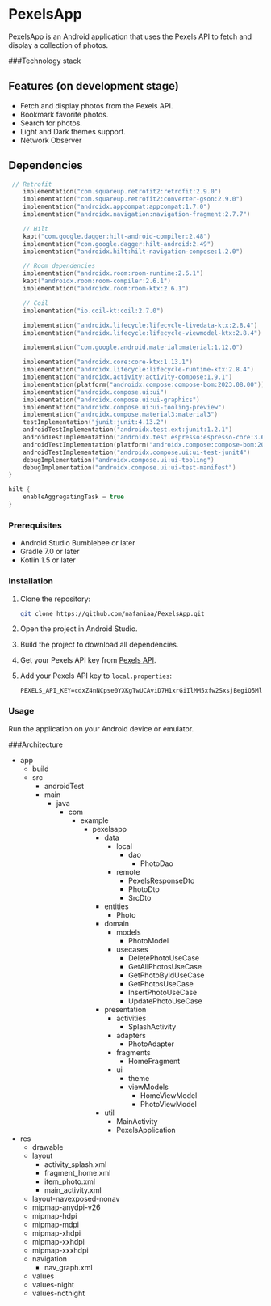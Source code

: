 # PexelsApp

PexelsApp is an Android application that uses the Pexels API to fetch and display a collection of photos. 

###Technology stack

## Features (on development stage)

- Fetch and display photos from the Pexels API.
- Bookmark favorite photos.
- Search for photos.
- Light and Dark themes support.
- Network Observer


## Dependencies 
```kotlin
 // Retrofit
    implementation("com.squareup.retrofit2:retrofit:2.9.0")
    implementation("com.squareup.retrofit2:converter-gson:2.9.0")
    implementation("androidx.appcompat:appcompat:1.7.0")
    implementation("androidx.navigation:navigation-fragment:2.7.7")

    // Hilt
    kapt("com.google.dagger:hilt-android-compiler:2.48")
    implementation("com.google.dagger:hilt-android:2.49")
    implementation("androidx.hilt:hilt-navigation-compose:1.2.0")

    // Room dependencies
    implementation("androidx.room:room-runtime:2.6.1")
    kapt("androidx.room:room-compiler:2.6.1")
    implementation("androidx.room:room-ktx:2.6.1")

    // Coil
    implementation("io.coil-kt:coil:2.7.0")

    implementation("androidx.lifecycle:lifecycle-livedata-ktx:2.8.4")
    implementation("androidx.lifecycle:lifecycle-viewmodel-ktx:2.8.4")

    implementation("com.google.android.material:material:1.12.0")

    implementation("androidx.core:core-ktx:1.13.1")
    implementation("androidx.lifecycle:lifecycle-runtime-ktx:2.8.4")
    implementation("androidx.activity:activity-compose:1.9.1")
    implementation(platform("androidx.compose:compose-bom:2023.08.00"))
    implementation("androidx.compose.ui:ui")
    implementation("androidx.compose.ui:ui-graphics")
    implementation("androidx.compose.ui:ui-tooling-preview")
    implementation("androidx.compose.material3:material3")
    testImplementation("junit:junit:4.13.2")
    androidTestImplementation("androidx.test.ext:junit:1.2.1")
    androidTestImplementation("androidx.test.espresso:espresso-core:3.6.1")
    androidTestImplementation(platform("androidx.compose:compose-bom:2023.08.00"))
    androidTestImplementation("androidx.compose.ui:ui-test-junit4")
    debugImplementation("androidx.compose.ui:ui-tooling")
    debugImplementation("androidx.compose.ui:ui-test-manifest")
}

hilt {
    enableAggregatingTask = true
}
```

### Prerequisites

- Android Studio Bumblebee or later
- Gradle 7.0 or later
- Kotlin 1.5 or later

### Installation

1. Clone the repository:

    ```bash
    git clone https://github.com/nafaniaa/PexelsApp.git
    ```

2. Open the project in Android Studio.

3. Build the project to download all dependencies.

4. Get your Pexels API key from [Pexels API](https://www.pexels.com/api/).

5. Add your Pexels API key to `local.properties`:

    ```
    PEXELS_API_KEY=cdxZ4nNCpse0YXKgTwUCAviD7H1xrGiIlMM5xfw2SxsjBegiQ5MlHWz1
    ```

### Usage

Run the application on your Android device or emulator.


###Architecture
- app
  - build
  - src
    - androidTest
    - main
      - java
        - com
          - example
            - pexelsapp
              - data
                - local
                  - dao
                    - PhotoDao
                - remote
                  - PexelsResponseDto
                  - PhotoDto
                  - SrcDto
              - entities
                - Photo
              - domain
                - models
                  - PhotoModel
                - usecases
                  - DeletePhotoUseCase
                  - GetAllPhotosUseCase
                  - GetPhotoByIdUseCase
                  - GetPhotosUseCase
                  - InsertPhotoUseCase
                  - UpdatePhotoUseCase
              - presentation
                - activities
                  - SplashActivity
                - adapters
                  - PhotoAdapter
                - fragments
                  - HomeFragment
                - ui
                  - theme
                  - viewModels
                    - HomeViewModel
                    - PhotoViewModel
              - util
                - MainActivity
                - PexelsApplication
- res
  - drawable
  - layout
    - activity_splash.xml
    - fragment_home.xml
    - item_photo.xml
    - main_activity.xml
  - layout-navexposed-nonav
  - mipmap-anydpi-v26
  - mipmap-hdpi
  - mipmap-mdpi
  - mipmap-xhdpi
  - mipmap-xxhdpi
  - mipmap-xxxhdpi
  - navigation
    - nav_graph.xml
  - values
  - values-night
  - values-notnight
